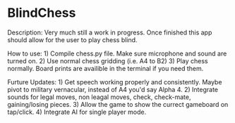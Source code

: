 # BlindChess

Description: Very much still a work in progress. Once finished this app should allow for the user to play chess blind. 

How to use: 1) Compile chess.py file. Make sure microphone and sound are turned on. 
            2) Use normal chess gridding (i.e. A4 to B2)
            3) Play chess normally. Board prints are availible in the terminal if you need them. 
            
Furture Updates: 1) Get speech working properly and consistently. Maybe pivot to military vernacular, instead of A4 you'd say Alpha 4. 
                 2) Integrate sounds for legal moves, non leagal moves, check, check-mate, gaining/losing pieces. 
                 3) Allow the game to show the currect gameboard on tap/click. 
                 4) Integrate AI for single player mode. 
